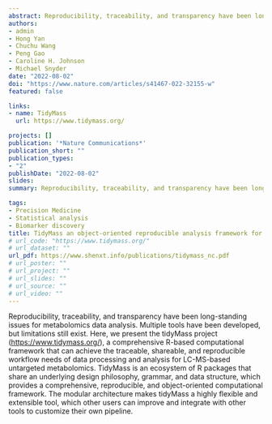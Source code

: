 ```yaml
---
abstract: Reproducibility, traceability, and transparency have been long-standing issues for metabolomics data analysis. Multiple tools have been developed, but limitations still exist. Here, we present the tidyMass project (https://www.tidymass.org/), a comprehensive R-based computational framework that can achieve the traceable, shareable, and reproducible workflow needs of data processing and analysis for LC-MS-based untargeted metabolomics. TidyMass is an ecosystem of R packages that share an underlying design philosophy, grammar, and data structure, which provides a comprehensive, reproducible, and object-oriented computational framework. The modular architecture makes tidyMass a highly flexible and extensible tool, which other users can improve and integrate with other tools to customize their own pipeline.
authors:
- admin
- Hong Yan
- Chuchu Wang
- Peng Gao
- Caroline H. Johnson
- Michael Snyder
date: "2022-08-02"
doi: "https://www.nature.com/articles/s41467-022-32155-w"
featured: false

links:
- name: TidyMass
  url: https://www.tidymass.org/

projects: []
publication: '*Nature Communications*'
publication_short: ""
publication_types: 
- "2"
publishDate: "2022-08-02"
slides: 
summary: Reproducibility, traceability, and transparency have been long-standing issues for metabolomics data analysis. Multiple tools have been developed, but limitations still exist. Here, we present the tidyMass project (https://www.tidymass.org/), a comprehensive R-based computational framework that can achieve the traceable, shareable, and reproducible workflow needs of data processing and analysis for LC-MS-based untargeted metabolomics. TidyMass is an ecosystem of R packages that share an underlying design philosophy, grammar, and data structure, which provides a comprehensive, reproducible, and object-oriented computational framework. The modular architecture makes tidyMass a highly flexible and extensible tool, which other users can improve and integrate with other tools to customize their own pipeline.

tags:
- Precision Medicine 
- Statistical analysis
- Biomarker discovery
title: TidyMass an object-oriented reproducible analysis framework for LC–MS data profiling
# url_code: "https://www.tidymass.org/"
# url_dataset: ""
url_pdf: https://www.shenxt.info/publications/tidymass_nc.pdf
# url_poster: ""
# url_project: ""
# url_slides: ""
# url_source: ""
# url_video: ""
---
```


Reproducibility, traceability, and transparency have been long-standing issues for metabolomics data analysis. Multiple tools have been developed, but limitations still exist. Here, we present the tidyMass project (https://www.tidymass.org/), a comprehensive R-based computational framework that can achieve the traceable, shareable, and reproducible workflow needs of data processing and analysis for LC-MS-based untargeted metabolomics. TidyMass is an ecosystem of R packages that share an underlying design philosophy, grammar, and data structure, which provides a comprehensive, reproducible, and object-oriented computational framework. The modular architecture makes tidyMass a highly flexible and extensible tool, which other users can improve and integrate with other tools to customize their own pipeline.
